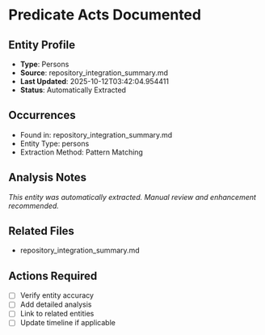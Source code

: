 # Predicate Acts Documented

## Entity Profile
- **Type**: Persons
- **Source**: repository_integration_summary.md
- **Last Updated**: 2025-10-12T03:42:04.954411
- **Status**: Automatically Extracted

## Occurrences
- Found in: repository_integration_summary.md
- Entity Type: persons
- Extraction Method: Pattern Matching

## Analysis Notes
*This entity was automatically extracted. Manual review and enhancement recommended.*

## Related Files
- repository_integration_summary.md

## Actions Required
- [ ] Verify entity accuracy
- [ ] Add detailed analysis
- [ ] Link to related entities
- [ ] Update timeline if applicable
